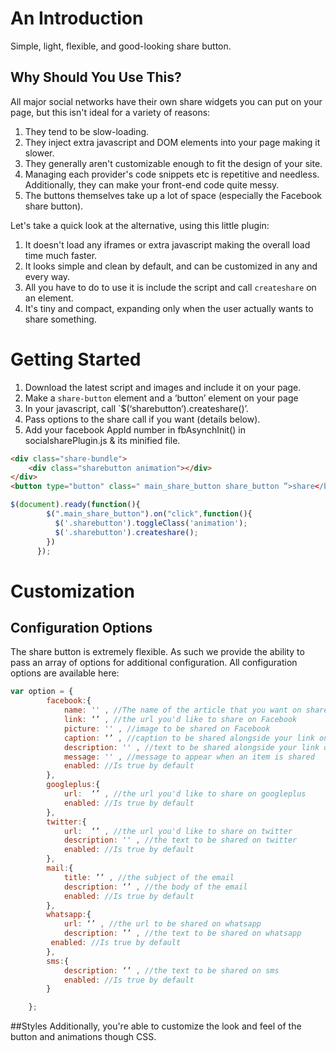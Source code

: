 
# An Introduction
Simple, light, flexible, and good-looking share button. 
## Why Should You Use This?
All major social networks have their own share widgets you can put on your page, but this isn't ideal for a variety of reasons:

1. They tend to be slow-loading.
2. They inject extra javascript and DOM elements into your page making it slower.
3. They generally aren't customizable enough to fit the design of your site.
4. Managing each provider's code snippets etc is repetitive and needless. Additionally, they can make your front-end code quite messy.
5. The buttons themselves take up a lot of space (especially the Facebook share button).

Let's take a quick look at the alternative, using this little plugin:

1. It doesn't load any iframes or extra javascript making the overall load time much faster.
2. It looks simple and clean by default, and can be customized in any and every way.
3. All you have to do to use it is include the script and call `createshare` on an element. 
4. It's tiny and compact, expanding only when the user actually wants to share something.

# Getting Started
1. Download the latest script and images and include it on your page.
2. Make a `share-button` element and a ‘button’ element on your page
3. In your javascript, call `$(‘sharebutton’).createshare()’.
4. Pass options to the share call if you want (details below).
5. Add your facebook AppId number in fbAsynchInit() in socialsharePlugin.js & its minified file. 

```html
<div class="share-bundle">
    <div class="sharebutton animation"></div>
</div>
<button type="button" class=" main_share_button share_button ”>share</button>
```

```js
$(document).ready(function(){
        $(".main_share_button").on("click",function(){
          $('.sharebutton').toggleClass('animation');
          $('.sharebutton').createshare();
        })
      });
```

# Customization
## Configuration Options
The share button is extremely flexible. As such we provide the ability to pass an array of options for additional configuration. All configuration options are available here:
```js
var option = {
        facebook:{
            name: '' , //The name of the article that you want on share.
            link: ‘’ , //the url you'd like to share on Facebook
            picture: '' , //image to be shared on Facebook 
            caption: ‘’ , //caption to be shared alongside your link on Facebook 
            description: '' , //text to be shared alongside your link on Facebook
            message: '' , //message to appear when an item is shared
            enabled: //Is true by default
        },
        googleplus:{
            url:  ‘’ , //the url you'd like to share on googleplus
            enabled: //Is true by default
        },
        twitter:{
            url:  ‘’ , //the url you'd like to share on twitter
    	    description: '' , //the text to be shared on twitter
            enabled: //Is true by default
        },  
        mail:{
            title: ’’ , //the subject of the email
            description: ‘’ , //the body of the email  
            enabled: //Is true by default     
        },
        whatsapp:{
            url: ‘’ , //the url to be shared on whatsapp
            description: ’’ , //the text to be shared on whatsapp
	     enabled: //Is true by default
        },
        sms:{
            description: ‘’ , //the text to be shared on sms
            enabled: //Is true by default
        }

    };
```
##Styles
Additionally, you're able to customize the look and feel of the button and animations though CSS. 
